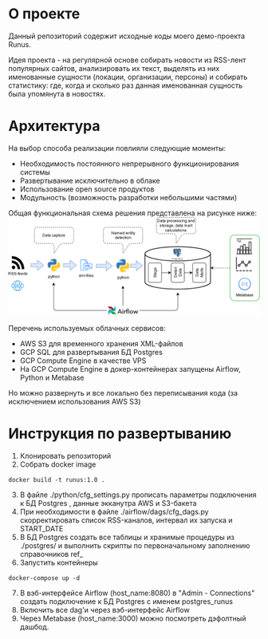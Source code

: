 # О проекте
Данный репозиторий содержит исходные коды моего демо-проекта Runus.

Идея проекта - на регулярной основе собирать новости из RSS-лент популярных сайтов, анализировать их текст, выделять из них именованные сущности (локации, организации, персоны) и собирать статистику: где, когда и сколько раз данная именованная сущность была упомянута в новостях.

# Архитектура
На выбор способа реализации повлияли следующие моменты:
- Необходимость постоянного непрерывного функционирования системы
- Развертывание исключительно в облаке
- Использование open source продуктов
- Модульность (возможность разработки небольшими частями)

Общая функциональная схема решения представлена на рисунке ниже:
![Функциональная схема](https://github.com/ninilich/Runus/raw/master/diagram-1.png)

Перечень используемых облачных сервисов:
- AWS S3 для временного хранения XML-файлов
- GCP SQL для развертывания БД Postgres
- GCP Compute Engine в качестве VPS
- На GCP Compute Engine в докер-контейнерах запущены Airflow, Python и Metabase 

Но можно развернуть и все локально без переписывания кода (за исключением использования AWS S3)

# Инструкция по развертыванию
1. Клонировать репозиторий
2. Собрать docker image
```
docker build -t runus:1.0 .
```
3. В файле ./python/cfg_settings.py прописать параметры подключения к БД Postgres , данные экканутра AWS и S3-бакета
4. При необходимости в файле ./airflow/dags/cfg_dags.py скорректировать список RSS-каналов, интервал их запуска и START_DATE
5. В БД Postgres создать все таблицы и хранимые процедуры из ./postgres/ и выполнить скрипты по первоначальному заполнению справочников ref_
6. Запустить контейнеры 
```
docker-compose up -d
```
7. В вэб-интерфейсе Airflow (host_name:8080) в "Admin - Connections" создать подключение к БД Postgres с именем postgres_runus 
8. Включить все dag'и через вэб-интерфейс Airflow
9. Через Metabase (host_name:3000) можно посмотреть дэфолтный дашбод.
